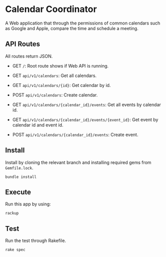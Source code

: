 # Calendar Coordinator

A Web application that through the permissions of common calendars such as Google and Apple, compare the time and schedule a meeting.

## API Routes

All routes return JSON.

- GET `/`: Root route shows if Web API is running.

- GET `api/v1/calendars`: Get all calendars.
- GET `api/v1/calendars/{id}`: Get calendar by id.
- POST `api/v1/calendars`: Create calendar.

- GET `api/v1/calendars/{calendar_id}/events`: Get all events by calendar id.
- GET `api/v1/calendars/{calendar_id}/events/{event_id}`: Get event by calendar id and event id.
- POST `api/v1/calendars/{calendar_id}/events`: Create event.

## Install

Install by cloning the relevant branch and installing required gems from `Gemfile.lock`.

```
bundle install
```

## Execute

Run this app by using:

```
rackup
```

## Test

Run the test through Rakefile.

```
rake spec
```
